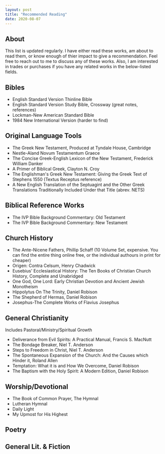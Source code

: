 ```yaml
---
layout: post
title: "Recommended Reading"
date: 2020-08-07
---
```


## About
This list is updated regularly. I have either read these works, am about to read them, or know enough of thier impact to give a recommendation. Feel free to reach out to me to discuss any of these works. Also, I am interested in trades or purchases if you have any related works in the below-listed fields.    


## Bibles
- English Standard Version Thinline Bible
- English Standard Version Study Bible, Crossway (great notes, references)
- Lockman-New American Standard Bible 
- 1984 New International Version (harder to find) 

## Original Language Tools
- The Greek New Testament, Produced at Tyndale House, Cambridge 
- Nestle-Aland Novum Testamentum Graece
- The Concise Greek-English Lexicon of the New Testament, Frederick William Danker
- A Primer of Biblical Greek, Clayton N. Croy
- The Englishman's Greek New Testament: Giving the Greek Text of Stephens 1550 (Textus Receptus reference)
- A New English Translation of the Septuagint and the Other Greek Translations Traditionally Included Under that Title (abrev. NETS)

## Biblical Reference Works
- The IVP Bible Background Commentary: Old Testament
- The IVP Bible Background Commentary: New Testament

## Church History
- The Ante-Nicene Fathers, Phillip Schaff (10 Volume Set, expensive. You can find the entire thing online free, or the individual authours in print for cheaper)
- Origen: Contra Celsum, Henry Chadwick
- Eusebius' Ecclesiastical History: The Ten Books of Christian Church History, Complete and Unabridged
- One God, One Lord: Early Christian Devotion and Ancient Jewish Monotheism
- Hippolytus On The Trinity, Daniel Robison
- The Shepherd of Hermas, Daniel Robison
- Josephus-The Complete Works of Flavius Josephus 

## General Christianity
Includes Pastoral/Ministry/Spiritual Growth    

- Deliverance from Evil Spirits: A Practical Manual, Francis S. MacNutt
- The Bondage Breaker, Niel T. Anderson
- Steps to Freedom in Christ, Niel T. Anderson
- The Spontaneous Expansion of the Church: And the Causes which Hinder it, Roland Allen
- Temptation: What it is and How We Overcome, Daniel Robison
- The Baptism with the Holy Spirit: A Modern Edition, Daniel Robison

## Worship/Devotional 
- The Book of Common Prayer, The Hymnal
- Lutheran Hymnal 
- Daily Light
- My Upmost for His Highest

## Poetry

## General Lit. & Fiction

